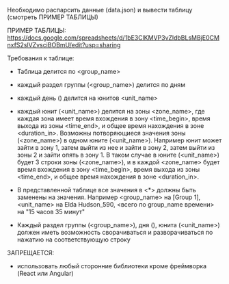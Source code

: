 Необходимо распарсить данные (data.json) и вывести таблицу (смотреть ПРИМЕР ТАБЛИЦЫ)

ПРИМЕР ТАБЛИЦЫ: https://docs.google.com/spreadsheets/d/1bE3ClKMVP3vZldbBLsMBjE0CMnxfS2slVZvsciBOBmU/edit?usp=sharing


Требования к таблице:

- Таблица делится по <group_name>

- каждый раздел группы (<group_name>) делится по дням <day>

- каждый день (<day>) делится на юнитов <unit_name>

- каждый юнит (<unit_name>) делится на зоны <zone_name>, где каждая зона имеет время вхождения в зону <time_begin>, время выхода из зоны <time_end>, и общее время нахождения в зоне <duration_in>. Возможны потворяющиеся значения зоны (<zone_name>) в одном юните (<unit_name>). Например юнит может зайти в зону 1, затем выйти из нее и зайти в зону 2, затем выйти из зоны 2 и зайти опять в зону 1. В таком случае в юните (<unit_name>) будет 3 строки зоны (<zone_name>), и в каждой <zone_name> будет время вхождения в зону <time_begin>, время выхода из зоны <time_end>, и общее время нахождения в зоне <duration_in>.

- В представленной таблице все значения в <*> должны быть заменены на значения. Например <group_name> на [Group 1], <unit_name> на Elda Hudson_590, <всего по group_name времени> на "15 часов 35 минут"

- Каждый раздел группы (<group_name>), дня (<day>), юнита (<unit_name>) должен иметь возможность сворачиваться и разворачиваться по нажатию на соответствующую строку


ЗАПРЕЩАЕТСЯ:

- использовать любый сторонние библиотеки кроме фреймворка (React или Angular)



